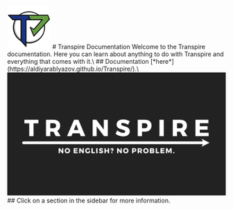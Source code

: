 <img src="images/Transpire.png" alt="logo" width="100"/>
# Transpire Documentation
Welcome to the Transpire documentation. Here you can learn about anything to do with Transpire and everything that comes with it.\
## Documentation [*here*](https://aldiyarablyazov.github.io/Transpire/).\
<img src="images/Hero.png" alt="hero" width="600"/>
## Click on a section in the sidebar for more information.  
